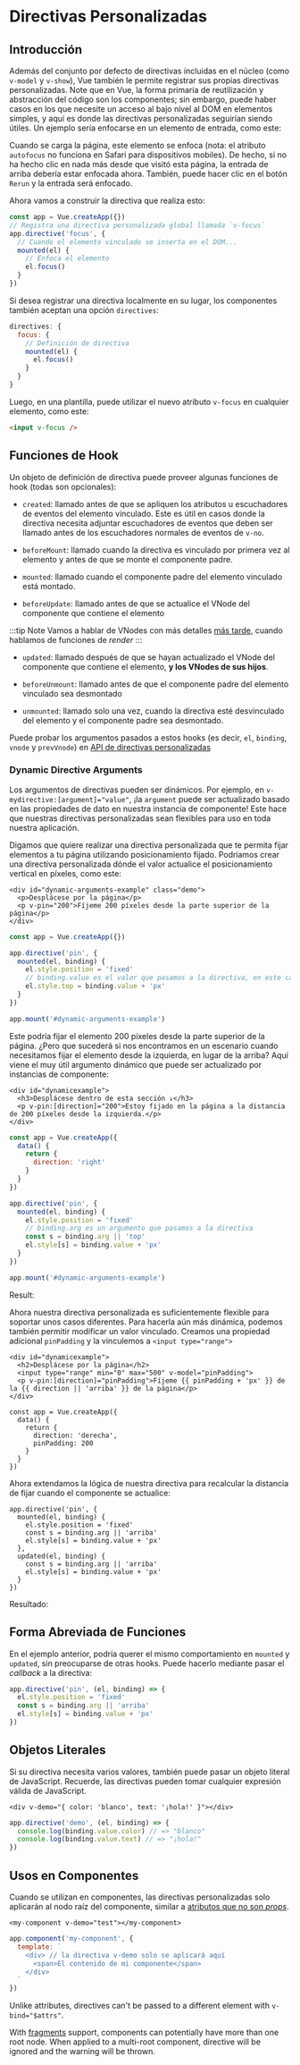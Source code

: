 # Directivas Personalizadas

## Introducción

Además del conjunto por defecto de directivas incluidas en el núcleo (como `v-model` y `v-show`), Vue también le permite registrar sus propias directivas personalizadas. Note que en Vue, la forma primaria de reutilización y abstracción del código son los componentes; sin embargo, puede haber casos en los que necesite un acceso al bajo nivel al DOM en elementos simples, y aquí es donde las directivas personalizadas seguirían siendo útiles. Un ejemplo sería enfocarse en un elemento de entrada, como este:

<common-codepen-snippet title="Directivas personalizadas: ejemplo básico" slug="JjdxaJW" :preview="false" />

Cuando se carga la página, este elemento se enfoca (nota: el atributo `autofocus` no funciona en Safari para dispositivos mobiles). De hecho, si no ha hecho clic en nada más desde que visitó esta página, la entrada de arriba debería estar enfocada ahora. También, puede hacer clic en el botón `Rerun` y la entrada será enfocado.

Ahora vamos a construir la directiva que realiza esto:

```js
const app = Vue.createApp({})
// Registra una directiva personalizada global llamada `v-focus`
app.directive('focus', {
  // Cuando el elemento vinculado se inserta en el DOM...
  mounted(el) {
    // Enfoca el elemento
    el.focus()
  }
})
```

Si desea registrar una directiva localmente en su lugar, los componentes también aceptan una opción `directives`:

```js
directives: {
  focus: {
    // Definición de directiva
    mounted(el) {
      el.focus()
    }
  }
}
```

Luego, en una plantilla, puede utilizar el nuevo atributo `v-focus` en cualquier elemento, como este:

```html
<input v-focus />
```

## Funciones de Hook

Un objeto de definición de directiva puede proveer algunas funciones de hook (todas son opcionales):

- `created`: llamado antes de que se apliquen los atributos u escuchadores de eventos del elemento vinculado. Este es útil en casos donde la directiva necesita adjuntar escuchadores de eventos que deben ser llamado antes de los escuchadores normales de eventos de `v-no`.

- `beforeMount`: llamado cuando la directiva es vinculado por primera vez al elemento y antes de que se monte el componente padre.

- `mounted`: llamado cuando el componente padre del elemento vinculado está montado.

- `beforeUpdate`: llamado antes de que se actualice el VNode del componente que contiene el elemento

:::tip Note
Vamos a hablar de VNodes con más detalles [más tarde](render-function.html#the-virtual-dom-tree), cuando hablamos de funciones de _render_
:::

- `updated`: llamado después de que se hayan actualizado el VNode del componente que contiene el elemento, **y los VNodes de sus hijos**.

- `beforeUnmount`: llamado antes de que el componente padre del elemento vinculado sea desmontado

- `unmounted`: llamado solo una vez, cuando la directiva esté desvinculado del elemento y el componente padre sea desmontado.

Puede probar los argumentos pasados a estos hooks (es decir, `el`, `binding`, `vnode` y `prevVnode`) en [API de directivas personalizadas](../api/application-api.html#directive)

### Dynamic Directive Arguments

Los argumentos de directivas pueden ser dinámicos. Por ejemplo, en `v-mydirective:[argument]="value"`, ¡la `argument` puede ser actualizado basado en las propiedades de dato en nuestra instancia de componente! Este hace que nuestras directivas personalizadas sean flexibles para uso en toda nuestra aplicación.

Digamos que quiere realizar una directiva personalizada que te permita fijar elementos a tu página utilizando posicionamiento fijado. Podríamos crear una directiva personalizada dónde el valor actualice el posicionamiento vertical en píxeles, como este:

```vue-html
<div id="dynamic-arguments-example" class="demo">
  <p>Desplácese por la página</p>
  <p v-pin="200">Fíjeme 200 píxeles desde la parte superior de la página</p>
</div>
```

```js
const app = Vue.createApp({})

app.directive('pin', {
  mounted(el, binding) {
    el.style.position = 'fixed'
    // binding.value es el valor que pasamos a la directiva, en este caso, es 200
    el.style.top = binding.value + 'px'
  }
})

app.mount('#dynamic-arguments-example')
```

Este podría fijar el elemento 200 píxeles desde la parte superior de la página. ¿Pero que sucederá si nos encontramos en un escenario cuando necesitamos fijar el elemento desde la izquierda, en lugar de la arriba? Aquí viene el muy útil argumento dinámico que puede ser actualizado por instancias de componente:

```vue-html
<div id="dynamicexample">
  <h3>Desplácese dentro de esta sección ↓</h3>
  <p v-pin:[direction]="200">Estoy fijado en la página a la distancia de 200 píxeles desde la izquierda.</p>
</div>
```

```js
const app = Vue.createApp({
  data() {
    return {
      direction: 'right'
    }
  }
})

app.directive('pin', {
  mounted(el, binding) {
    el.style.position = 'fixed'
    // binding.arg es un argumento que pasamos a la directiva
    const s = binding.arg || 'top'
    el.style[s] = binding.value + 'px'
  }
})

app.mount('#dynamic-arguments-example')
```

Result:

<common-codepen-snippet title="Directivas personalizadas: argumentos dinámicos" slug="YzXgGmv" :preview="false" />

Ahora nuestra directiva personalizada es suficientemente flexible para soportar unos casos diferentes. Para hacerla aún más dinámica, podemos también permitir modificar un valor vinculado. Creamos una propiedad adicional `pinPadding` y la vinculemos a `<input type="range">`

```vue-html{4}
<div id="dynamicexample">
  <h2>Desplácese por la página</h2>
  <input type="range" min="0" max="500" v-model="pinPadding">
  <p v-pin:[direction]="pinPadding">Fíjeme {{ pinPadding + 'px' }} de la {{ direction || 'arriba' }} de la página</p>
</div>
```

```js{5}
const app = Vue.createApp({
  data() {
    return {
      direction: 'derecha',
      pinPadding: 200
    }
  }
})
```

Ahora extendamos la lógica de nuestra directiva para recalcular la distancia de fijar cuando el componente se actualice:

```js{7-10}
app.directive('pin', {
  mounted(el, binding) {
    el.style.position = 'fixed'
    const s = binding.arg || 'arriba'
    el.style[s] = binding.value + 'px'
  },
  updated(el, binding) {
    const s = binding.arg || 'arriba'
    el.style[s] = binding.value + 'px'
  }
})
```

Resultado:

<common-codepen-snippet title="Directivas personalizadas: argumentos dinámicos + vinculaciones dinámicos" slug="rNOaZpj" :preview="false" />

## Forma Abreviada de Funciones

En el ejemplo anterior, podría querer el mismo comportamiento en `mounted` y `updated`, sin preocuparse de otras hooks. Puede hacerlo mediante pasar el _callback_ a la directiva:

```js
app.directive('pin', (el, binding) => {
  el.style.position = 'fixed'
  const s = binding.arg || 'arriba'
  el.style[s] = binding.value + 'px'
})
```

## Objetos Literales

Si su directiva necesita varios valores, también puede pasar un objeto literal de JavaScript. Recuerde, las directivas pueden tomar cualquier expresión válida de JavaScript.

```vue-html
<div v-demo="{ color: 'blanco', text: '¡hola!' }"></div>
```

```js
app.directive('demo', (el, binding) => {
  console.log(binding.value.color) // => "blanco"
  console.log(binding.value.text) // => "¡hola!"
})
```

## Usos en Componentes

Cuando se utilizan en componentes, las directivas personalizadas solo aplicarán al nodo raíz del componente, similar a [atributos que no son _props_](component-attrs.html).

```vue-html
<my-component v-demo="test"></my-component>
```

```js
app.component('my-component', {
  template: `
    <div> // la directiva v-demo solo se aplicará aquí
      <span>El contenido de mi componente</span>
    </div>
  `
})
```

Unlike attributes, directives can't be passed to a different element with `v-bind="$attrs"`.

With [fragments](/guide/migration/fragments.html#overview) support, components can potentially have more than one root node. When applied to a multi-root component, directive will be ignored and the warning will be thrown.

